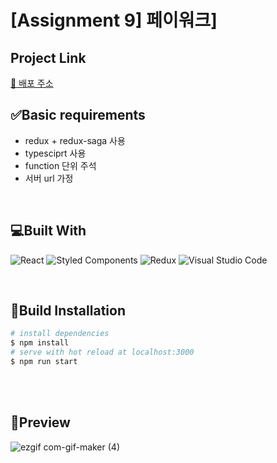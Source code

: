 # [Assignment 9] 페이워크]

## Project Link

[🔗 배포 주소](https://payworktodo.netlify.app/)

## ✅Basic requirements

- redux + redux-saga 사용
- typesciprt 사용
- function 단위 주석
- 서버 url 가정

<br>

## 💻Built With

![React](https://img.shields.io/badge/react-%2320232a.svg?style=for-the-badge&logo=react&logoColor=%2361DAFB) ![Styled Components](https://img.shields.io/badge/styled--components-DB7093?style=for-the-badge&logo=styled-components&logoColor=white) ![Redux](https://img.shields.io/badge/redux-%23593d88.svg?style=for-the-badge&logo=redux&logoColor=white)
![Visual Studio Code](https://img.shields.io/badge/VisualStudioCode-0078d7.svg?style=for-the-badge&logo=visual-studio-code&logoColor=white)

<br>

## 🔧Build Installation

```bash
# install dependencies
$ npm install
# serve with hot reload at localhost:3000
$ npm run start
```

<br>

<br>

## 🎨Preview

![ezgif com-gif-maker (4)](https://user-images.githubusercontent.com/39605922/131674387-30984423-d1fb-4d54-b5b8-d75e05509289.gif)
